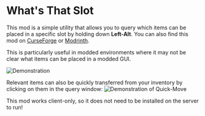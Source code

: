 # What's That Slot
This mod is a simple utility that allows you to query which items can be placed in a specific slot by holding down **Left-Alt**.
You can also find this mod on [CurseForge](https://www.curseforge.com/minecraft/mc-mods/whats-that-slot/) or [Modrinth](https://modrinth.com/mod/whats-that-slot).

This is particularly useful in modded environments where it may not be clear what items can be placed in a modded
GUI.

![Demonstration](https://i.imgur.com/nZahUCW.gif)

Relevant items can also be quickly transferred from your inventory by clicking on them in the query window:
![Demonstration of Quick-Move](https://i.imgur.com/r8kOtqA.gif)

This mod works client-only, so it does not need to be installed on the server to run!
